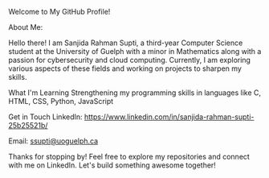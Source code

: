 Welcome to My GitHub Profile!

About Me:

Hello there! I am Sanjida Rahman Supti, a third-year Computer Science student at the University of Guelph with a minor in Mathematics along with a passion for cybersecurity and cloud computing. Currently, I am exploring various aspects of these fields and working on projects to sharpen my skills.

What I'm Learning
Strengthening my programming skills in languages like C, HTML, CSS, Python, JavaScript

Get in Touch
LinkedIn: https://www.linkedin.com/in/sanjida-rahman-supti-25b25521b/

Email: ssupti@uoguelph.ca

Thanks for stopping by! Feel free to explore my repositories and connect with me on LinkedIn. Let's build something awesome together!
